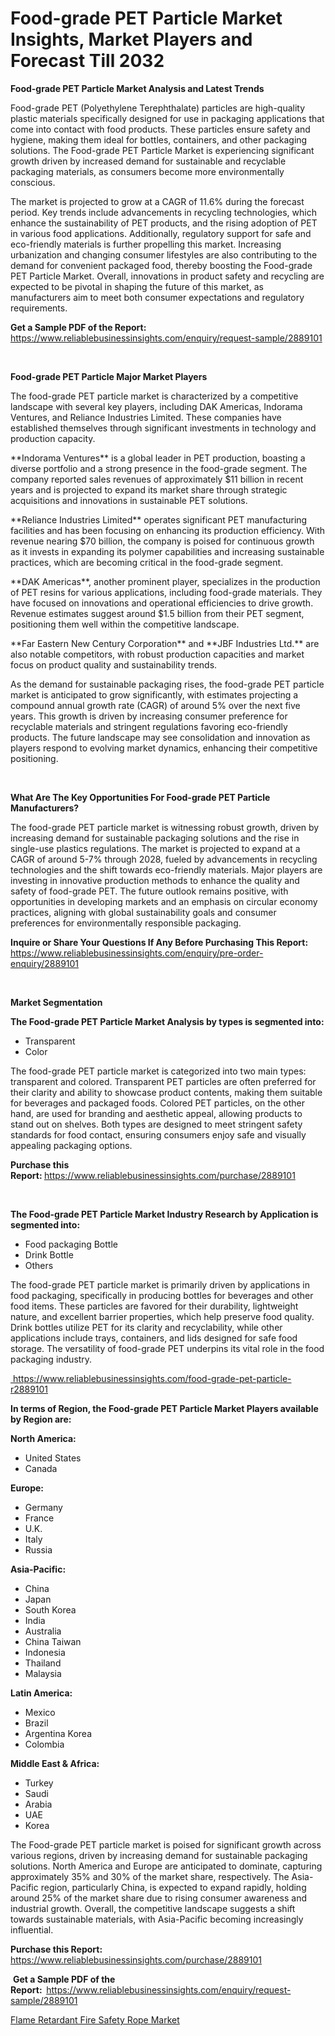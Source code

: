 <p><h1>Food-grade PET Particle Market Insights, Market Players and Forecast Till 2032</h1></p><p><strong>Food-grade PET Particle Market Analysis and Latest Trends</strong></p>
<p><p>Food-grade PET (Polyethylene Terephthalate) particles are high-quality plastic materials specifically designed for use in packaging applications that come into contact with food products. These particles ensure safety and hygiene, making them ideal for bottles, containers, and other packaging solutions. The Food-grade PET Particle Market is experiencing significant growth driven by increased demand for sustainable and recyclable packaging materials, as consumers become more environmentally conscious.</p><p>The market is projected to grow at a CAGR of 11.6% during the forecast period. Key trends include advancements in recycling technologies, which enhance the sustainability of PET products, and the rising adoption of PET in various food applications. Additionally, regulatory support for safe and eco-friendly materials is further propelling this market. Increasing urbanization and changing consumer lifestyles are also contributing to the demand for convenient packaged food, thereby boosting the Food-grade PET Particle Market. Overall, innovations in product safety and recycling are expected to be pivotal in shaping the future of this market, as manufacturers aim to meet both consumer expectations and regulatory requirements.</p></p>
<p><strong>Get a Sample PDF of the Report:&nbsp;</strong> <a href="https://www.reliablebusinessinsights.com/enquiry/request-sample/2889101?utm_campaign=2446&utm_medium=2&utm_source=Github&utm_content=ia&utm_term=14032025&utm_id=food-grade-pet-particle">https://www.reliablebusinessinsights.com/enquiry/request-sample/2889101</a></p>
<p>&nbsp;</p>
<p><strong>Food-grade PET Particle Major Market Players</strong></p>
<p><p>The food-grade PET particle market is characterized by a competitive landscape with several key players, including DAK Americas, Indorama Ventures, and Reliance Industries Limited. These companies have established themselves through significant investments in technology and production capacity.</p><p>**Indorama Ventures** is a global leader in PET production, boasting a diverse portfolio and a strong presence in the food-grade segment. The company reported sales revenues of approximately $11 billion in recent years and is projected to expand its market share through strategic acquisitions and innovations in sustainable PET solutions.</p><p>**Reliance Industries Limited** operates significant PET manufacturing facilities and has been focusing on enhancing its production efficiency. With revenue nearing $70 billion, the company is poised for continuous growth as it invests in expanding its polymer capabilities and increasing sustainable practices, which are becoming critical in the food-grade segment.</p><p>**DAK Americas**, another prominent player, specializes in the production of PET resins for various applications, including food-grade materials. They have focused on innovations and operational efficiencies to drive growth. Revenue estimates suggest around $1.5 billion from their PET segment, positioning them well within the competitive landscape.</p><p>**Far Eastern New Century Corporation** and **JBF Industries Ltd.** are also notable competitors, with robust production capacities and market focus on product quality and sustainability trends.</p><p>As the demand for sustainable packaging rises, the food-grade PET particle market is anticipated to grow significantly, with estimates projecting a compound annual growth rate (CAGR) of around 5% over the next five years. This growth is driven by increasing consumer preference for recyclable materials and stringent regulations favoring eco-friendly products. The future landscape may see consolidation and innovation as players respond to evolving market dynamics, enhancing their competitive positioning.</p></p>
<p>&nbsp;</p>
<p><strong>What Are The Key Opportunities For Food-grade PET Particle Manufacturers?</strong></p>
<p><p>The food-grade PET particle market is witnessing robust growth, driven by increasing demand for sustainable packaging solutions and the rise in single-use plastics regulations. The market is projected to expand at a CAGR of around 5-7% through 2028, fueled by advancements in recycling technologies and the shift towards eco-friendly materials. Major players are investing in innovative production methods to enhance the quality and safety of food-grade PET. The future outlook remains positive, with opportunities in developing markets and an emphasis on circular economy practices, aligning with global sustainability goals and consumer preferences for environmentally responsible packaging.</p></p>
<p><strong>Inquire or Share Your Questions If Any Before Purchasing This Report:</strong> <a href="https://www.reliablebusinessinsights.com/enquiry/pre-order-enquiry/2889101?utm_campaign=2446&utm_medium=2&utm_source=Github&utm_content=ia&utm_term=14032025&utm_id=food-grade-pet-particle">https://www.reliablebusinessinsights.com/enquiry/pre-order-enquiry/2889101</a></p>
<p>&nbsp;</p>
<p><strong>Market Segmentation</strong></p>
<p><strong>The Food-grade PET Particle Market Analysis by types is segmented into:</strong></p>
<p><ul><li>Transparent</li><li>Color</li></ul></p>
<p><p>The food-grade PET particle market is categorized into two main types: transparent and colored. Transparent PET particles are often preferred for their clarity and ability to showcase product contents, making them suitable for beverages and packaged foods. Colored PET particles, on the other hand, are used for branding and aesthetic appeal, allowing products to stand out on shelves. Both types are designed to meet stringent safety standards for food contact, ensuring consumers enjoy safe and visually appealing packaging options.</p></p>
<p><strong>Purchase this Report:&nbsp;</strong><a href="https://www.reliablebusinessinsights.com/purchase/2889101?utm_campaign=2446&utm_medium=2&utm_source=Github&utm_content=ia&utm_term=14032025&utm_id=food-grade-pet-particle">https://www.reliablebusinessinsights.com/purchase/2889101</a></p>
<p>&nbsp;</p>
<p><strong>The Food-grade PET Particle Market Industry Research by Application is segmented into:</strong></p>
<p><ul><li>Food packaging Bottle</li><li>Drink Bottle</li><li>Others</li></ul></p>
<p><p>The food-grade PET particle market is primarily driven by applications in food packaging, specifically in producing bottles for beverages and other food items. These particles are favored for their durability, lightweight nature, and excellent barrier properties, which help preserve food quality. Drink bottles utilize PET for its clarity and recyclability, while other applications include trays, containers, and lids designed for safe food storage. The versatility of food-grade PET underpins its vital role in the food packaging industry.</p></p>
<p><a href="https://www.reliablebusinessinsights.com/food-grade-pet-particle-r2889101?utm_campaign=2446&utm_medium=2&utm_source=Github&utm_content=ia&utm_term=14032025&utm_id=food-grade-pet-particle">&nbsp;https://www.reliablebusinessinsights.com/food-grade-pet-particle-r2889101</a></p>
<p><strong>In terms of Region, the Food-grade PET Particle Market Players available by Region are:</strong></p>
<p>
    <p> <strong> North America: </strong>
        <ul>
            <li>United States</li>
            <li>Canada</li>
        </ul>
        </p> 
    <p> <strong> Europe: </strong>
        <ul>
            <li>Germany</li>
            <li>France</li>
            <li>U.K.</li>
            <li>Italy</li>
            <li>Russia</li>
        </ul>
        </p> 
    <p> <strong> Asia-Pacific: </strong>
        <ul>
            <li>China</li>
            <li>Japan</li>
            <li>South Korea</li>
            <li>India</li>
            <li>Australia</li>
            <li>China Taiwan</li>
            <li>Indonesia</li>
            <li>Thailand</li>
            <li>Malaysia</li>
        </ul>
        </p> 
    <p> <strong> Latin America: </strong>
        <ul>
            <li>Mexico</li>
            <li>Brazil</li>
            <li>Argentina Korea</li>
            <li>Colombia</li>
        </ul>
        </p> 
    <p> <strong> Middle East & Africa: </strong>
        <ul>
            <li>Turkey</li>
            <li>Saudi</li>
            <li>Arabia</li>
            <li>UAE</li>
            <li>Korea</li>
        </ul>
    </p>
    </p>
<p><p>The Food-grade PET particle market is poised for significant growth across various regions, driven by increasing demand for sustainable packaging solutions. North America and Europe are anticipated to dominate, capturing approximately 35% and 30% of the market share, respectively. The Asia-Pacific region, particularly China, is expected to expand rapidly, holding around 25% of the market share due to rising consumer awareness and industrial growth. Overall, the competitive landscape suggests a shift towards sustainable materials, with Asia-Pacific becoming increasingly influential.</p></p>
<p><strong>Purchase this Report: </strong><a href="https://www.reliablebusinessinsights.com/purchase/2889101?utm_campaign=2446&utm_medium=2&utm_source=Github&utm_content=ia&utm_term=14032025&utm_id=food-grade-pet-particle">https://www.reliablebusinessinsights.com/purchase/2889101</a></p>
<p>&nbsp;<strong>Get a Sample PDF of the Report:&nbsp;&nbsp;</strong><a href="https://www.reliablebusinessinsights.com/enquiry/request-sample/2889101?utm_campaign=2446&utm_medium=2&utm_source=Github&utm_content=ia&utm_term=14032025&utm_id=food-grade-pet-particle">https://www.reliablebusinessinsights.com/enquiry/request-sample/2889101</a></p>
<p><strong></strong></p>
<p><p><a href="https://github.com/triattwood9919/Market-Research-Report-List-1/blob/main/flame-retardant-fire-safety-rope-market.md?utm_campaign=2446&utm_medium=2&utm_source=Github&utm_content=ia&utm_term=14032025&utm_id=food-grade-pet-particle">Flame Retardant Fire Safety Rope Market</a></p></p>
